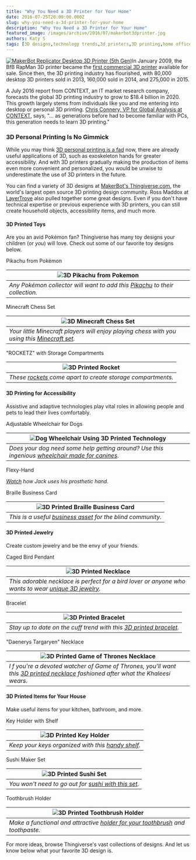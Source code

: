 ```yaml
---
title: "Why You Need a 3D Printer for Your Home"
date: 2016-07-25T20:00:00.000Z
slug: why-you-need-a-3d-printer-for-your-home
description: "Why You Need a 3D Printer for Your Home"
featured_image: /images/archive/2016/07/makerbot3dprinter.jpg
authors: Katy S
tags: [3D designs,technology trends,3d printers,3D printing,home office ideas]
---
```


[![MakerBot Replicator Desktop 3D Printer (5th Gen)](/blog/images/makerbot3dprinter.jpg "5th Generation Desktop 3D Printer from MakerBot")](/blog/images/makerbot3dprinter.jpg)In January 2009, the BfB RapMan 3D printer became the [first commercial 3D printer](https://3dprintingindustry.com/3d-printing-basics-free-beginners-guide) available for sale. Since then, the 3D printing industry has flourished, with 80,000 desktop 3D printers sold in 2013, 160,000 sold in 2014, and 275,000 in 2015\. 

A July 2016 report from CONTEXT, an IT market research company, forecasts the global 3D printing industry to grow to $18.4 billion in 2020\. This growth largely stems from individuals like you and me entering into desktop or personal 3D printing. [Chris Connery, VP for Global Analysis at CONTEXT](https://www.3ders.org/articles/20160718-global-3d-printing-market-up-2016-expected-to-reach-18-billion-by-2020.html), says, "… as generations before had to become familiar with PCs, this generation needs to learn 3D printing."

  
### 3D Personal Printing Is No Gimmick

While you may think [3D personal printing is a fad](https://blog.compandsave.com/2015/03/will-3d-printing-pen-become-household.html) now, there are already useful applications of 3D, such as exoskeleton hands for greater accessibility. And with 3D printers gradually making the production of items even more convenient and personalized, you would be unwise to underestimate the use of 3D printers in the future.

You can find a variety of 3D designs at [MakerBot's Thingiverse.com](https://www.thingiverse.com/), the world's largest open source 3D printing design community. Ross Maddox at [LayerTrove](https://blog.layertrove.com/3d-printing-ideas/) also pulled together some great designs. Even if you don't have technical expertise or previous experience with 3D printers, you can still create household objects, accessibility items, and much more. 

  
#### 3D Printed Toys

Are you an avid Pokémon fan? Thingiverse has many toy designs your children (or _you_) will love. Check out some of our favorite toy designs below.

  
Pikachu from Pokémon

| ![3D Pikachu from Pokemon](/blog/images/pikachu.jpg "3D Printed Pikachu")                                              |
| ---------------------------------------------------------------------------------------------------------------------- |
| _Any Pokémon collector will want to add this [Pikachu](https://www.thingiverse.com/thing:376601) to their collection._ |

Minecraft Chess Set

| ![3D Minecraft Chess Set](/blog/images/minecraftchess.jpg "3D Printed Chess Set")                                                       |
| --------------------------------------------------------------------------------------------------------------------------------------- |
| _Your little Minecraft players will enjoy playing chess with you using this [Minecraft set](https://www.thingiverse.com/thing:143991)._ |

"ROCKETZ" with Storage Compartments

| ![3D Printed Rocket](/blog/images/storagerocket.jpg "Rocket Storage Toy")                               |
| ------------------------------------------------------------------------------------------------------- |
| _These [rockets ](https://www.thingiverse.com/thing:1563995)come apart to create storage compartments._ |

#### 3D Printing for Accessibility

Assistive and adaptive technologies play vital roles in allowing people and pets to lead their lives comfortably.

Adjustable Wheelchair for Dogs 

| ![Dog Wheelchair Using 3D Printed Technology](/blog/images/dogwheelchair.jpg "Adjustable Wheelchair for Dogs")                             |
| ------------------------------------------------------------------------------------------------------------------------------------------ |
| _Does your dog need some help getting around? Use this ingenious [wheelchair made for canines](https://www.thingiverse.com/thing:493489)._ |

Flexy-Hand

_[Watch](https://www.youtube.com/watch?v=9EocIKpdPyw) how Jack uses his prosthetic hand._ 

  
Braille Business Card

| ![3D Printed Braille Business Card](/blog/images/braillecard.jpg "Business Card for the Blind")         |
| ------------------------------------------------------------------------------------------------------- |
| _This is a useful [business asset](https://www.thingiverse.com/thing:1473900) for the blind community._ |

#### 3D Printed Jewelry

Create custom jewelry and be the envy of your friends.

Caged Bird Pendant

| ![3D Printed Necklace](/blog/images/birdpendant.jpg "Bird Pendant")                                                                            |
| ---------------------------------------------------------------------------------------------------------------------------------------------- |
| _This adorable necklace is perfect for a bird lover or anyone who wants to wear [unique 3D jewelry](https://www.thingiverse.com/thing:49612)._ |

Bracelet

| ![3D Printed Bracelet](/blog/images/bracelet.jpg "Bracelet Cuff")                                               |
| --------------------------------------------------------------------------------------------------------------- |
| _Stay up to date on the cuff trend with this [3D printed bracelet](https://www.thingiverse.com/thing:1562673)._ |

"Daenerys Targaryen" Necklace

| ![3D Printed Game of Thrones Necklace](/blog/images/necklace.jpg "Dany from GoT Necklace")                                                                                      |
| ------------------------------------------------------------------------------------------------------------------------------------------------------------------------------- |
| _I_ _f you're a devoted watcher of Game of Thrones, you'll want this [3D printed necklace](https://www.thingiverse.com/thing:1489058) fashioned after what the Khaleesi wears._ |

#### 3D Printed Items for Your House

Make useful items for your kitchen, bathroom, and more.

Key Holder with Shelf

| ![3D Printed Key Holder ](/blog/images/shelf.jpg "Shelf and Key Holder")                      |
| --------------------------------------------------------------------------------------------- |
| _Keep your keys organized with this [handy shelf](https://www.thingiverse.com/thing:993883)._ |

Sushi Maker Set

| ![3D Printed Sushi Set](/blog/images/sushi.jpg "Make Your Own Sushi")                           |
| ----------------------------------------------------------------------------------------------- |
| _You won't need to go out for [sushi with this set](https://www.thingiverse.com/thing:346351)._ |

Toothbrush Holder

| ![3D Printed Toothbrush Holder](/blog/images/toothbrushholder.jpg "Toothbrush Holder and Cup")                           |
| ------------------------------------------------------------------------------------------------------------------------ |
| _Make a functional and attractive [holder for your toothbrush](https://www.thingiverse.com/thing:68646) and toothpaste._ |

For more ideas, browse Thingiverse's vast collections of designs. And let us know below what your favorite 3D design is.